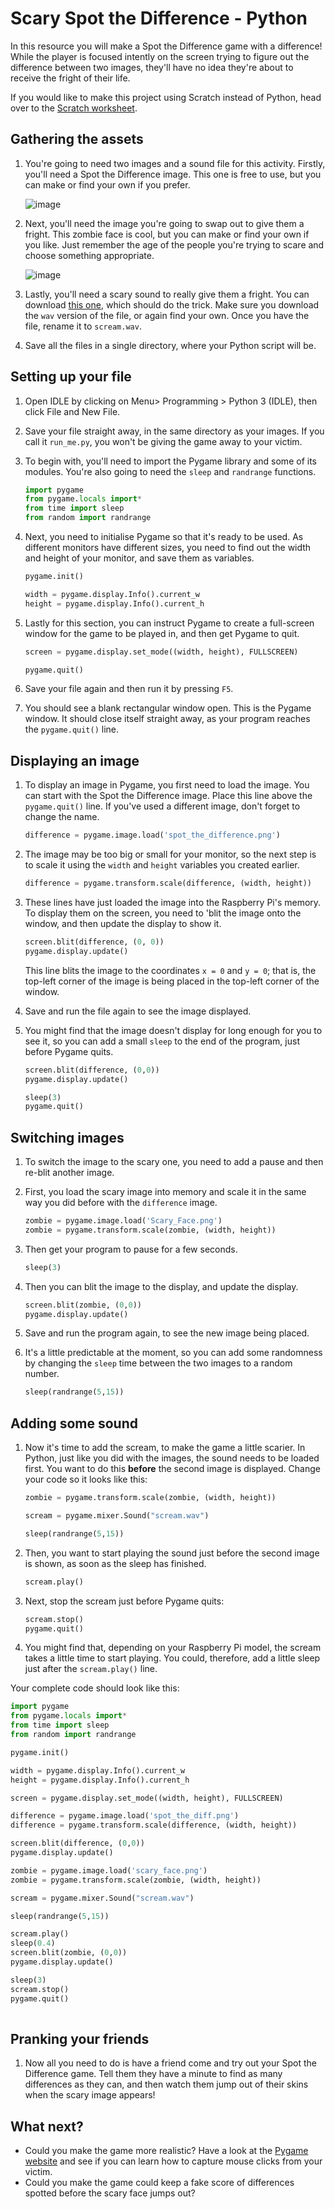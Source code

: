 # Scary Spot the Difference - Python

In this resource you will make a Spot the Difference game with a difference! While the player is focused intently on the screen trying to figure out the difference between two images, they'll have no idea they're about to receive the fright of their life.

If you would like to make this project using Scratch instead of Python, head over to the [Scratch worksheet](worksheet2.md).

## Gathering the assets

1. You're going to need two images and a sound file for this activity. Firstly, you'll need a Spot the Difference image. This one is free to use, but you can make or find your own if you prefer.

   ![image](images/spot_the_diff.png)

1. Next, you'll need the image you're going to swap out to give them a fright. This zombie face is cool, but you can make or find your own if you like. Just remember the age of the people you're trying to scare and choose something appropriate.

	![image](images/scary_face.png)

1. Lastly, you'll need a scary sound to really give them a fright. You can download [this one](http://soundbible.com/1627-Female-Scream-Horror.html), which should do the trick. Make sure you download the `wav` version of the file, or again find your own. Once you have the file, rename it to `scream.wav`.

1. Save all the files in a single directory, where your Python script will be.

## Setting up your file

1. Open IDLE by clicking on Menu> Programming > Python 3 (IDLE), then click File and New File.

1. Save your file straight away, in the same directory as your images. If you call it `run_me.py`, you won't be giving the game away to your victim.

1. To begin with, you'll need to import the Pygame library and some of its modules. You're also going to need the `sleep` and `randrange` functions.

    ``` python
    import pygame
    from pygame.locals import*
	from time import sleep
	from random import randrange
    ```
	
1. Next, you need to initialise Pygame so that it's ready to be used. As different monitors have different sizes, you need to find out the width and height of your monitor, and save them as variables.

    ``` python
	pygame.init()

	width = pygame.display.Info().current_w
	height = pygame.display.Info().current_h
	```
    
1. Lastly for this section, you can instruct Pygame to create a full-screen window for the game to be played in, and then get Pygame to quit.

    ``` python
	screen = pygame.display.set_mode((width, height), FULLSCREEN)
	
	pygame.quit()
    ```

1. Save your file again and then run it by pressing `F5`.

1. You should see a blank rectangular window open. This is the Pygame window. It should close itself straight away, as your program reaches the `pygame.quit()` line.

## Displaying an image

1. To display an image in Pygame, you first need to load the image. You can start with the Spot the Difference image. Place this line above the `pygame.quit()` line. If you've used a different image, don't forget to change the name.

	``` python
	difference = pygame.image.load('spot_the_difference.png')
	```

1. The image may be too big or small for your monitor, so the next step is to scale it using the `width` and `height` variables you created earlier.

	```python
	difference = pygame.transform.scale(difference, (width, height))
	```
	
1. These lines have just loaded the image into the Raspberry Pi's memory. To display them on the screen, you need to 'blit the image onto the window, and then update the display to show it.

    ``` python
    screen.blit(difference, (0, 0))
    pygame.display.update()
    ```
	
    This line blits the image to the coordinates `x = 0` and `y = 0`; that is, the top-left corner of the image is being placed in the top-left corner of the window.

1. Save and run the file again to see the image displayed.

1. You might find that the image doesn't display for long enough for you to see it, so you can add a small `sleep` to the end of the program, just before Pygame quits.

	```python
	screen.blit(difference, (0,0))
	pygame.display.update()
	
	sleep(3)
	pygame.quit()
	```

## Switching images

1. To switch the image to the scary one, you need to add a pause and then re-blit another image.

1. First, you load the scary image into memory and scale it in the same way you did before with the `difference` image.

	```python
	zombie = pygame.image.load('Scary_Face.png')
	zombie = pygame.transform.scale(zombie, (width, height))
	```
	
1. Then get your program to pause for a few seconds.

	```python
	sleep(3)
	```
	
1. Then you can blit the image to the display, and update the display.

    ``` python
	screen.blit(zombie, (0,0))
	pygame.display.update()
    ```

1. Save and run the program again, to see the new image being placed.

1. It's a little predictable at the moment, so you can add some randomness by changing the `sleep` time between the two images to a random number.

	```python
	sleep(randrange(5,15))
	```
	
## Adding some sound

1. Now it's time to add the scream, to make the game a little scarier. In Python, just like you did with the images, the sound needs to be loaded first. You want to do this **before** the second image is displayed. Change your code so it looks like this:

    ``` python
	zombie = pygame.transform.scale(zombie, (width, height))

	scream = pygame.mixer.Sound("scream.wav")
	
	sleep(randrange(5,15))
    ```

1. Then, you want to start playing the sound just before the second image is shown, as soon as the sleep has finished.

    ``` python
    scream.play()
    ```

1. Next, stop the scream just before Pygame quits:

    ``` python
    scream.stop()
    pygame.quit()
    ```

1. You might find that, depending on your Raspberry Pi model, the scream takes a little time to start playing. You could, therefore, add a little sleep just after the `scream.play()` line.

Your complete code should look like this:

```python	
import pygame
from pygame.locals import*
from time import sleep
from random import randrange

pygame.init()

width = pygame.display.Info().current_w
height = pygame.display.Info().current_h

screen = pygame.display.set_mode((width, height), FULLSCREEN)

difference = pygame.image.load('spot_the_diff.png')
difference = pygame.transform.scale(difference, (width, height))

screen.blit(difference, (0,0))
pygame.display.update()

zombie = pygame.image.load('scary_face.png')
zombie = pygame.transform.scale(zombie, (width, height))

scream = pygame.mixer.Sound("scream.wav")

sleep(randrange(5,15))

scream.play()
sleep(0.4)
screen.blit(zombie, (0,0))
pygame.display.update()

sleep(3)
scream.stop()
pygame.quit()
	
```
	
## Pranking your friends

1. Now all you need to do is have a friend come and try out your Spot the Difference game. Tell them they have a minute to find as many differences as they can, and then watch them jump out of their skins when the scary image appears!

## What next?

- Could you make the game more realistic? Have a look at the [Pygame website](http://www.pygame.org/docs/tut/newbieguide.html) and see if you can learn how to capture mouse clicks from your victim. 
- Could you make the game could keep a fake score of differences spotted before the scary face jumps out?
